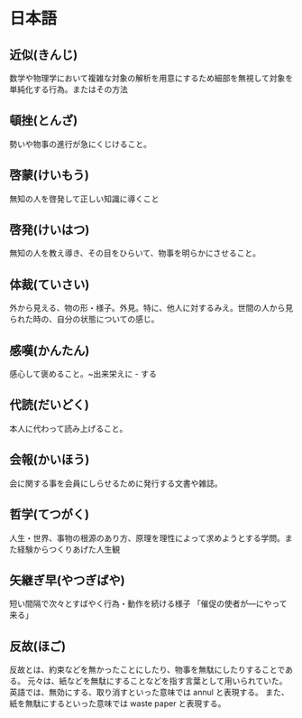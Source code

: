 # 日本語

## 近似(きんじ)

数学や物理学において複雑な対象の解析を用意にするため細部を無視して対象を単純化する行為。またはその方法

## 頓挫(とんざ)

勢いや物事の進行が急にくじけること。

## 啓蒙(けいもう)

無知の人を啓発して正しい知識に導くこと

## 啓発(けいはつ)

無知の人を教え導き、その目をひらいて、物事を明らかにさせること。

## 体裁(ていさい)

外から見える、物の形・様子。外見。特に、他人に対するみえ。世間の人から見られた時の、自分の状態についての感じ。

## 感嘆(かんたん)

感心して褒めること。~出来栄えに - する

## 代読(だいどく)

本人に代わって読み上げること。

## 会報(かいほう)

会に関する事を会員にしらせるために発行する文書や雑誌。

## 哲学(てつがく)

人生・世界、事物の根源のあり方、原理を理性によって求めようとする学問。また経験からつくりあげた人生観

## 矢継ぎ早(やつぎばや)

短い間隔で次々とすばやく行為・動作を続ける様子
「催促の使者が―にやって来る」

## 反故(ほご)

反故とは、約束などを無かったことにしたり、物事を無駄にしたりすることである。 元々は、紙などを無駄にすることなどを指す言葉として用いられていた。 英語では、無効にする、取り消すといった意味では annul と表現する。 また、紙を無駄にするといった意味では waste paper と表現する。
